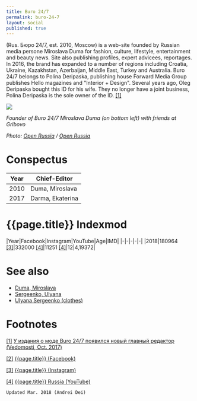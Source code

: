 ```yaml
---
title: Buro 24/7
permalink: buro-24-7
layout: social
published: true
---
```

(Rus. Бюро 24/7, est. 2010, Moscow) is a web-site founded by Russian media persone Miroslava Duma for fashion, culture, lifestyle, entertainment and beauty news. Site also publishing profiles, expert advicees, reportages. In 2016, the brand has expanded to a number of regions including Croatia, Ukraine, Kazakhstan, Azerbaijan, Middle East, Turkey and Australia. Buro 24/7 belongs to Polina Deripaska, publishing house Forward Media Group publishes Hello magazines and "Interior + Design". Several years ago, Oleg Deripaska bought this ID for his wife. They no longer have a joint business, Polina Deripaska is the sole owner of the ID. <span id="a1">[\[1\]](#f1)</span>

![](https://cdn.openrussia.org/media/content/main@2x/2017-03-08_20-36-04__b41e3694-0425-11e7-a975-06f7ed071225.jpg)

*Founder of Buro 24/7 Miroslava Duma (on bottom left) with friends at Gribovo*

*Photo: [Open Russia](open-russia) / [Open Russia](open-russia)*

# Conspectus

|Year|Chief-Editor|
|----|---|
|2010|Duma, Miroslava|
|2017|Darma, Ekaterina|

# {{page.title}} Indexmod

|Year|Facebook|Instagram|YouTube|Age|IMD|
|-|-|-|-|-|
|2018|180964 <span id="a3">[\[3\]](#f3)</span>|332000 <span id="a4">[\[4\]](#f4)</span>|11251 <span id="a4">[\[4\]](#f4)</span>|12|4,19372|


# See also

+ [Duma, Miroslava](duma-miroslava)
+ [Sergeenko, Ulyana](sergeenko-ulyana)
+ [Ulyana Sergeenko (clothes)](ulyana-sergeenko-clothes)


# Footnotes

[[1]](#a1) <span id="f1"></span> [У издания о моде Buro 24/7 появился новый главный редактор (Vedomosti, Oct. 2017)](https://www.vedomosti.ru/technology/news/2017/10/30/739822-buro-247)

[[2]](#a2) <span id="f2"></span> [{{page.title}} (Facebook)](https://www.facebook.com/Buro247/)

[[3]](#a3) <span id="f3"></span> [{{page.title}} (Instagram)](https://www.instagram.com/buro247ru/?hl=ru)

[[4]](#a4) <span id="f4"></span> [{{page.title}} Russia (YouTube)](https://www.youtube.com/channel/UCE0w0Nyu7XjBSoF9o1LBDLA/about)

`Updated Mar. 2018 (Andrei Dei)`
